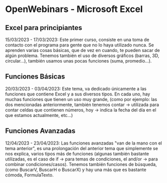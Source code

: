 # OpenWebinars - Microsoft Excel
Excel para principiantes
------------------------------------------------------------------------------------------------------------------------------
15/03/2023 - 17/03/2023: Este primer curso, consiste en una toma de contacto con el programa para gente que no lo haya utilizado nunca. Se aprenden varias cosas básicas, que de vez en cuando, te pueden sacar de algún problema. Tenemos también el uso de diversos gráficos (barras, 3D, circular...), también usamos unas pocas funciones (suma, promedio...).

Funciones Básicas
------------------------------------------------------------------------------------------------------------------------------
20/03/2023 - 03/04/2023: Este tema, va dedicado únicamente a las funciones que contiene Excel y a sus diversos tipos. En cada uno, hay muchas funciones que tienen un uso muy grande, (como por ejemplo: las dos mencionadas anteriormente, también tenemos contar -> utilizada para contar celdas que contienen números, hoy -> indica la fecha del día en el que estamos actualmente, etc...)

Funciones Avanzadas
------------------------------------------------------------------------------------------------------------------------------
12/04/2023 - 23/04/2023: Las funciones avanzadas "van de la mano con el tema anterior", es una prolongación del anterior tema que simplemente se nos explica, varios tipos más de funciones (algunas también bastante utilizadas, es el caso de if -> para temas de condiciones, el and/or -> para combinar condiciones/casos). Tenemos también funciones de búsqueda, (como BuscarV, BuscarH o BuscarX) y hay una más que es bastante cómoda, FormulaTexto.
